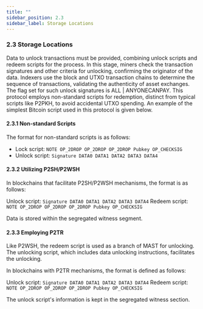```yaml
---
title: ""
sidebar_position: 2.3
sidebar_label: Storage Locations
---
```


### 2.3 Storage Locations

Data to unlock transactions must be provided, combining unlock scripts and redeem scripts for the process. In this stage, miners check the transaction signatures and other criteria for unlocking, confirming the originator of the data. Indexers use the block and UTXO transaction chains to determine the sequence of transactions, validating the authenticity of asset exchanges. The flag set for such unlock signatures is ALL | ANYONECANPAY. This protocol employs non-standard scripts for redemption, distinct from typical scripts like P2PKH, to avoid accidental UTXO spending. An example of the simplest Bitcoin script used in this protocol is given below.

#### 2.3.1 Non-standard Scripts

The format for non-standard scripts is as follows:

- Lock script: `NOTE OP_2DROP OP_2DROP OP_2DROP Pubkey OP_CHECKSIG`
- Unlock script: `Signature DATA0 DATA1 DATA2 DATA3 DATA4`

#### 2.3.2 Utilizing P2SH/P2WSH

In blockchains that facilitate P2SH/P2WSH mechanisms, the format is as follows:

Unlock script: `Signature DATA0 DATA1 DATA2 DATA3 DATA4`
Redeem script: `NOTE OP_2DROP OP_2DROP OP_2DROP Pubkey OP_CHECKSIG`

Data is stored within the segregated witness segment.

#### 2.3.3 Employing P2TR

Like P2WSH, the redeem script is used as a branch of MAST for unlocking. The unlocking script, which includes data unlocking instructions, facilitates the unlocking.

In blockchains with P2TR mechanisms, the format is defined as follows:

Unlock script: `Signature DATA0 DATA1 DATA2 DATA3 DATA4`
Redeem script: `NOTE OP_2DROP OP_2DROP OP_2DROP Pubkey OP_CHECKSIG`

The unlock script's information is kept in the segregated witness section.

